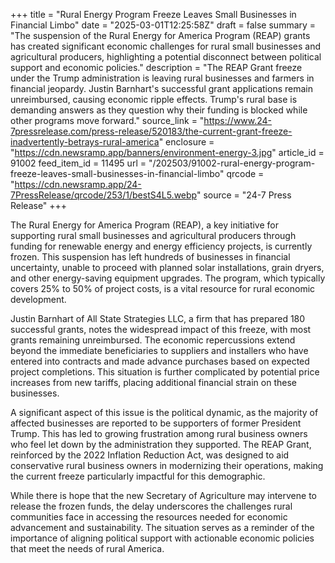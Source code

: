 +++
title = "Rural Energy Program Freeze Leaves Small Businesses in Financial Limbo"
date = "2025-03-01T12:25:58Z"
draft = false
summary = "The suspension of the Rural Energy for America Program (REAP) grants has created significant economic challenges for rural small businesses and agricultural producers, highlighting a potential disconnect between political support and economic policies."
description = "The REAP Grant freeze under the Trump administration is leaving rural businesses and farmers in financial jeopardy. Justin Barnhart's successful grant applications remain unreimbursed, causing economic ripple effects. Trump's rural base is demanding answers as they question why their funding is blocked while other programs move forward."
source_link = "https://www.24-7pressrelease.com/press-release/520183/the-current-grant-freeze-inadvertently-betrays-rural-america"
enclosure = "https://cdn.newsramp.app/banners/environment-energy-3.jpg"
article_id = 91002
feed_item_id = 11495
url = "/202503/91002-rural-energy-program-freeze-leaves-small-businesses-in-financial-limbo"
qrcode = "https://cdn.newsramp.app/24-7PressRelease/qrcode/253/1/bestS4L5.webp"
source = "24-7 Press Release"
+++

<p>The Rural Energy for America Program (REAP), a key initiative for supporting rural small businesses and agricultural producers through funding for renewable energy and energy efficiency projects, is currently frozen. This suspension has left hundreds of businesses in financial uncertainty, unable to proceed with planned solar installations, grain dryers, and other energy-saving equipment upgrades. The program, which typically covers 25% to 50% of project costs, is a vital resource for rural economic development.</p><p>Justin Barnhart of All State Strategies LLC, a firm that has prepared 180 successful grants, notes the widespread impact of this freeze, with most grants remaining unreimbursed. The economic repercussions extend beyond the immediate beneficiaries to suppliers and installers who have entered into contracts and made advance purchases based on expected project completions. This situation is further complicated by potential price increases from new tariffs, placing additional financial strain on these businesses.</p><p>A significant aspect of this issue is the political dynamic, as the majority of affected businesses are reported to be supporters of former President Trump. This has led to growing frustration among rural business owners who feel let down by the administration they supported. The REAP Grant, reinforced by the 2022 Inflation Reduction Act, was designed to aid conservative rural business owners in modernizing their operations, making the current freeze particularly impactful for this demographic.</p><p>While there is hope that the new Secretary of Agriculture may intervene to release the frozen funds, the delay underscores the challenges rural communities face in accessing the resources needed for economic advancement and sustainability. The situation serves as a reminder of the importance of aligning political support with actionable economic policies that meet the needs of rural America.</p>